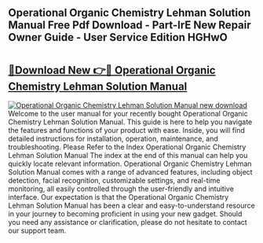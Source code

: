 ## Operational Organic Chemistry Lehman Solution Manual Free Pdf Download - Part-IrE New Repair Owner Guide - User Service Edition HGHwO

# <h2><a href="http://bc6708.oget.top/?id=Operational+Organic+Chemistry+Lehman+Solution+Manual">🔗Download New 👉🔴 Operational Organic Chemistry Lehman Solution Manual</a></h2>

[![Operational Organic Chemistry Lehman Solution Manual new download](https://i.imgur.com/5g1atiW.png)](http://bc6708.oget.top/?id=Operational+Organic+Chemistry+Lehman+Solution+Manual)
Welcome to the user manual for your recently bought Operational Organic Chemistry Lehman Solution Manual. This guide is here to help you navigate the features and functions of your product with ease. Inside, you will find detailed instructions for installation, operation, maintenance, and troubleshooting. Please Refer to the Index Operational Organic Chemistry Lehman Solution Manual The index at the end of this manual can help you quickly locate relevant information. Operational Organic Chemistry Lehman Solution Manual comes with a range of advanced features, including object detection, facial recognition, customizable settings, and real-time monitoring, all easily controlled through the user-friendly and intuitive interface. Our expectation is that the Operational Organic Chemistry Lehman Solution Manual has been a clear and easy-to-understand resource in your journey to becoming proficient in using your new gadget. Should you need any assistance or clarification, please do not hesitate to contact our support team.
